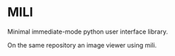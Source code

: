 # MILI

Minimal immediate-mode python user interface library.

On the same repository an image viewer using mili.
